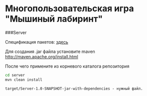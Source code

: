 # Многопользовательская игра "Мышиный лабиринт"



###Server

Спецификация пакетов: [здесь](packet-specs.md)

Для создания .jar файла установите maven
http://maven.apache.org/install.html

После чего примените из корневого каталога репозитория
```cmd
cd server
mvn clean install
```

```
target/Server-1.0-SNAPSHOT-jar-with-dependencies - нужный файл.
```